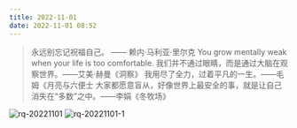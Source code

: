 ```yaml
---
title: 2022-11-01
date: 2022-11-01 08:52
---
```


> 永远别忘记祝福自己。 —— 赖内·马利亚·里尔克
> You grow mentally weak when your life is too comfortable.
> 我们并不通过眼睛，而是通过大脑在观察世界。——艾美·赫曼《洞察》
> 我用尽了全力，过着平凡的一生。——毛姆《月亮与六便士
> 大家都愿意盲从，好像世界上最安全的事，就是让自己消失在“多数”之中。——李娟《冬牧场》

![rq-20221101](http://images.iotop.work/upic/2022111-rq-20221101.jpg)
![rq-20221101-1](http://images.iotop.work/upic/2022111-rq-20221101-1.jpg)